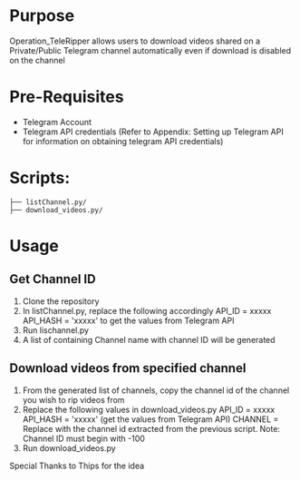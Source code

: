 # Purpose
Operation_TeleRipper allows users to download videos shared on a Private/Public Telegram channel automatically even if download is disabled on the channel 

# Pre-Requisites
- Telegram Account
- Telegram API credentials
(Refer to Appendix: Setting up Telegram API for information on obtaining telegram API credentials)

# Scripts:
```
├── listChannel.py/
├── download_videos.py/
```

# Usage

## Get Channel ID
1. Clone the repository
2. In listChannel.py, replace the following accordingly
   API_ID = xxxxx
   API_HASH = 'xxxxx'
to get the values from Telegram API
3. Run lischannel.py
4. A list of containing Channel name with channel ID will be generated

## Download videos from specified channel 
1.  From the generated list of channels, copy the channel id of the channel you wish to rip videos from 
2. Replace the following values in download_videos.py
   API_ID = xxxxx
   API_HASH = 'xxxxx'
(get the values from Telegram API)
   CHANNEL = Replace with the channel id extracted from the previous script. 
Note: Channel ID must begin with -100
5. Run download_videos.py






Special Thanks to Thips for the idea
